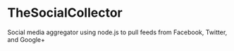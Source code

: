 TheSocialCollector
==================

Social media aggregator using node.js to pull feeds from Facebook, Twitter, and Google+
